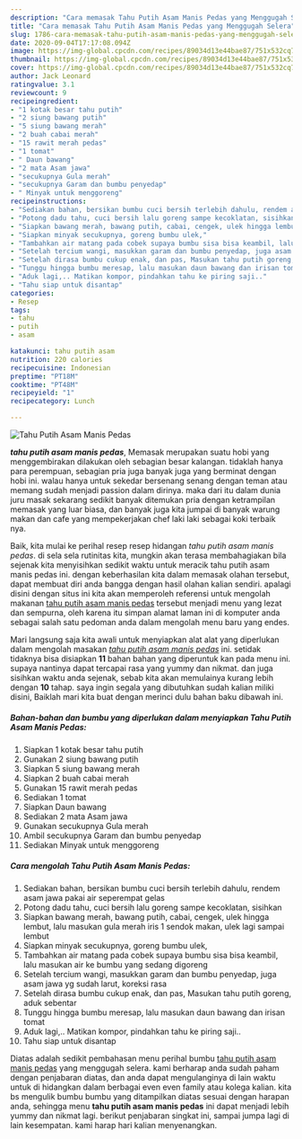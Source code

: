 ```yaml
---
description: "Cara memasak Tahu Putih Asam Manis Pedas yang Menggugah Selera"
title: "Cara memasak Tahu Putih Asam Manis Pedas yang Menggugah Selera"
slug: 1786-cara-memasak-tahu-putih-asam-manis-pedas-yang-menggugah-selera
date: 2020-09-04T17:17:08.094Z
image: https://img-global.cpcdn.com/recipes/89034d13e44bae87/751x532cq70/tahu-putih-asam-manis-pedas-foto-resep-utama.jpg
thumbnail: https://img-global.cpcdn.com/recipes/89034d13e44bae87/751x532cq70/tahu-putih-asam-manis-pedas-foto-resep-utama.jpg
cover: https://img-global.cpcdn.com/recipes/89034d13e44bae87/751x532cq70/tahu-putih-asam-manis-pedas-foto-resep-utama.jpg
author: Jack Leonard
ratingvalue: 3.1
reviewcount: 9
recipeingredient:
- "1 kotak besar tahu putih"
- "2 siung bawang putih"
- "5 siung bawang merah"
- "2 buah cabai merah"
- "15 rawit merah pedas"
- "1 tomat"
- " Daun bawang"
- "2 mata Asam jawa"
- "secukupnya Gula merah"
- "secukupnya Garam dan bumbu penyedap"
- " Minyak untuk menggoreng"
recipeinstructions:
- "Sediakan bahan, bersikan bumbu cuci bersih terlebih dahulu, rendem asam jawa pakai air seperempat gelas"
- "Potong dadu tahu, cuci bersih lalu goreng sampe kecoklatan, sisihkan"
- "Siapkan bawang merah, bawang putih, cabai, cengek, ulek hingga lembut, lalu masukan gula merah iris 1 sendok makan, ulek lagi sampai lembut"
- "Siapkan minyak secukupnya, goreng bumbu ulek,"
- "Tambahkan air matang pada cobek supaya bumbu sisa bisa keambil, lalu masukan air ke bumbu yang sedang digoreng"
- "Setelah tercium wangi, masukkan garam dan bumbu penyedap, juga asam jawa yg sudah larut, koreksi rasa"
- "Setelah dirasa bumbu cukup enak, dan pas, Masukan tahu putih goreng, aduk sebentar"
- "Tunggu hingga bumbu meresap, lalu masukan daun bawang dan irisan tomat"
- "Aduk lagi,.. Matikan kompor, pindahkan tahu ke piring saji.."
- "Tahu siap untuk disantap"
categories:
- Resep
tags:
- tahu
- putih
- asam

katakunci: tahu putih asam 
nutrition: 220 calories
recipecuisine: Indonesian
preptime: "PT18M"
cooktime: "PT48M"
recipeyield: "1"
recipecategory: Lunch

---
```



![Tahu Putih Asam Manis Pedas](https://img-global.cpcdn.com/recipes/89034d13e44bae87/751x532cq70/tahu-putih-asam-manis-pedas-foto-resep-utama.jpg)

<b><i>tahu putih asam manis pedas</i></b>, Memasak merupakan suatu hobi yang menggembirakan dilakukan oleh sebagian besar kalangan. tidaklah hanya para perempuan, sebagian pria juga banyak juga yang berminat dengan hobi ini. walau hanya untuk sekedar bersenang senang dengan teman atau memang sudah menjadi passion dalam dirinya. maka dari itu dalam dunia juru masak sekarang sedikit banyak ditemukan pria dengan ketrampilan memasak yang luar biasa, dan banyak juga kita jumpai di banyak warung makan dan cafe yang mempekerjakan chef laki laki sebagai koki terbaik nya.

Baik, kita mulai ke perihal resep resep hidangan <i>tahu putih asam manis pedas</i>. di sela sela rutinitas kita, mungkin akan terasa membahagiakan bila sejenak kita menyisihkan sedikit waktu untuk meracik tahu putih asam manis pedas ini. dengan keberhasilan kita dalam memasak olahan tersebut, dapat membuat diri anda bangga dengan hasil olahan kalian sendiri. apalagi disini dengan situs ini kita akan memperoleh referensi untuk mengolah makanan <u>tahu putih asam manis pedas</u> tersebut menjadi menu yang lezat dan sempurna, oleh karena itu simpan alamat laman ini di komputer anda sebagai salah satu pedoman anda dalam mengolah menu baru yang endes.




Mari langsung saja kita awali untuk menyiapkan alat alat yang diperlukan dalam mengolah masakan <u><i>tahu putih asam manis pedas</i></u> ini. setidak tidaknya bisa disiapkan <b>11</b> bahan bahan yang diperuntuk kan pada menu ini. supaya nantinya dapat tercapai rasa yang yummy dan nikmat. dan juga sisihkan waktu anda sejenak, sebab kita akan memulainya kurang lebih dengan <b>10</b> tahap. saya ingin segala yang dibutuhkan sudah kalian miliki disini, Baiklah mari kita buat dengan merinci dulu bahan baku dibawah ini.

<!--inarticleads1-->

##### Bahan-bahan dan bumbu yang diperlukan dalam menyiapkan Tahu Putih Asam Manis Pedas:

1. Siapkan 1 kotak besar tahu putih
1. Gunakan 2 siung bawang putih
1. Siapkan 5 siung bawang merah
1. Siapkan 2 buah cabai merah
1. Gunakan 15 rawit merah pedas
1. Sediakan 1 tomat
1. Siapkan  Daun bawang
1. Sediakan 2 mata Asam jawa
1. Gunakan secukupnya Gula merah
1. Ambil secukupnya Garam dan bumbu penyedap
1. Sediakan  Minyak untuk menggoreng




<!--inarticleads2-->

##### Cara mengolah Tahu Putih Asam Manis Pedas:

1. Sediakan bahan, bersikan bumbu cuci bersih terlebih dahulu, rendem asam jawa pakai air seperempat gelas
1. Potong dadu tahu, cuci bersih lalu goreng sampe kecoklatan, sisihkan
1. Siapkan bawang merah, bawang putih, cabai, cengek, ulek hingga lembut, lalu masukan gula merah iris 1 sendok makan, ulek lagi sampai lembut
1. Siapkan minyak secukupnya, goreng bumbu ulek,
1. Tambahkan air matang pada cobek supaya bumbu sisa bisa keambil, lalu masukan air ke bumbu yang sedang digoreng
1. Setelah tercium wangi, masukkan garam dan bumbu penyedap, juga asam jawa yg sudah larut, koreksi rasa
1. Setelah dirasa bumbu cukup enak, dan pas, Masukan tahu putih goreng, aduk sebentar
1. Tunggu hingga bumbu meresap, lalu masukan daun bawang dan irisan tomat
1. Aduk lagi,.. Matikan kompor, pindahkan tahu ke piring saji..
1. Tahu siap untuk disantap




Diatas adalah sedikit pembahasan menu perihal bumbu <u>tahu putih asam manis pedas</u> yang menggugah selera. kami berharap anda sudah paham dengan penjabaran diatas, dan anda dapat mengulanginya di lain waktu untuk di hidangkan dalam berbagai even even family atau kolega kalian. kita bs mengulik bumbu bumbu yang ditampilkan diatas sesuai dengan harapan anda, sehingga menu <b>tahu putih asam manis pedas</b> ini dapat menjadi lebih yummy dan nikmat lagi. berikut penjabaran singkat ini, sampai jumpa lagi di lain kesempatan. kami harap hari kalian menyenangkan.
